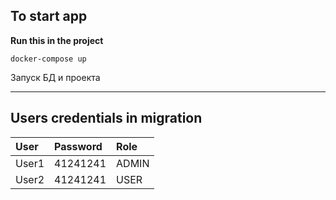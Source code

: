 
## To start app
**Run this in the project**
```
docker-compose up
```
Запуск БД и проекта

____
## Users credentials in migration
| User | Password | Role| 
|:----------------|:----------------|:----------------|
| User1 | 41241241 | ADMIN
| User2 | 41241241 | USER
